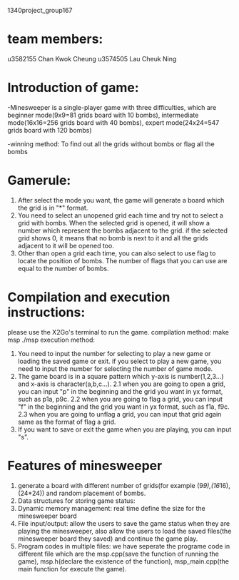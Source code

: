 1340project_group167
# team members:
u3582155 Chan Kwok Cheung
u3574505 Lau Cheuk Ning


# Introduction of game:
-Minesweeper is a single-player game with three difficulties, which are beginner mode(9x9=81 grids board with 10 bombs), intermediate mode(16x16=256 grids board with 40 bombs),   expert mode(24x24=547 grids board with 120 bombs) 

-winning method: To find out all the grids without bombs or flag all the bombs

# Gamerule:
1. After select the mode you want, the game will generate a board which the grid is in "*" format. 
2. You need to select an unopened grid each time and try not to select a grid with bombs. When the selected grid is opened, it will show a number which represent the bombs          adjacent to the grid. if the selected grid shows 0, it means that no bomb is next to it and all the grids adjacent to it will be opened too.
3. Other than open a grid each time, you can also select to use flag to locate the position of bombs. The number of flags that you can use are equal to the number of bombs. 


# Compilation and execution instructions:
please use the X2Go's terminal to run the game.
compilation method:
make msp
./msp
execution method:
1. You need to input the number for selecting to play a new game or loading the saved game or exit. if you select to play a new game, you need to input the number for selecting the number of game mode.
2. The game board is in a square pattern which y-axis is number(1,2,3...) and x-axis is character(a,b,c...). 
   2.1 when you are going to open a grid, you can input "p" in the beginning and the grid you want in yx format, such as p1a, p9c. 
   2.2 when you are going to flag a grid, you can input "f" in the beginning and the grid you want in yx format, such as f1a, f9c. 
   2.3 when you are going to unflag a grid, you can input that grid again same as the format of flag a grid.
3. If you want to save or exit the game when you are playing, you can input "s".


# Features of minesweeper
1. generate a board with different number of grids(for example (9*9),(16*16),(24*24)) and random placement of bombs.
2. Data structures for storing game status: 
3. Dynamic memory management: real time define the size for the minesweeper board
4. File input/output: allow the users to save the game status when they are playing the minesweeper, also allow the users to load the saved files(the minesweeper board they saved) and continue the game play.
5. Program codes in multiple files: we have seperate the programe code in different file which are the msp.cpp(save the function of running the game), msp.h(declare the existence of the function), msp_main.cpp(the main function for execute the game).
